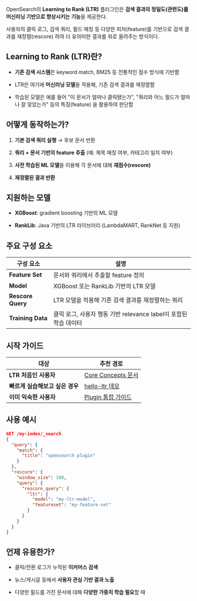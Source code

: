 OpenSearch의 **Learning to Rank (LTR)** 플러그인은 **검색 결과의 정밀도(관련도)를 머신러닝 기반으로 향상시키는 기능**을 제공한다.

사용자의 클릭 로그, 검색 쿼리, 필드 매칭 등 다양한 피처(feature)를 기반으로 검색 결과를 재정렬(rescore) 하여 더 유의미한 결과를 위로 올려주는 방식이다.

## Learning to Rank (LTR)란?

- **기존 검색 시스템**은 keyword match, BM25 등 전통적인 점수 방식에 기반함
    
- LTR은 여기에 **머신러닝 모델**을 적용해, 기존 검색 결과를 재정렬함
    
- 학습된 모델은 예를 들어 "이 문서가 얼마나 클릭됐는가", "쿼리와 어느 필드가 얼마나 잘 맞았는가" 등의 특징(feature) 을 활용하여 판단함


## 어떻게 동작하는가?

1. **기본 검색 쿼리 실행** → 후보 문서 반환
    
2. **쿼리 + 문서 기반의 feature 추출** (예: 제목 매칭 여부, 카테고리 일치 여부)
    
3. **사전 학습된 ML 모델**을 이용해 각 문서에 대해 **재점수(rescore)**
    
4. **재정렬된 결과 반환**


## 지원하는 모델

- **XGBoost**: gradient boosting 기반의 ML 모델
    
- **RankLib**: Java 기반의 LTR 라이브러리 (LambdaMART, RankNet 등 지원)

## 주요 구성 요소

| 구성 요소             | 설명                                           |
| ----------------- | -------------------------------------------- |
| **Feature Set**   | 문서와 쿼리에서 추출할 feature 정의                      |
| **Model**         | XGBoost 또는 RankLib 기반의 LTR 모델                |
| **Rescore Query** | LTR 모델을 적용해 기존 검색 결과를 재정렬하는 쿼리               |
| **Training Data** | 클릭 로그, 사용자 행동 기반 relevance label이 포함된 학습 데이터 |


## 시작 가이드

| 대상                  | 추천 경로                                                                                                 |
| ------------------- | ----------------------------------------------------------------------------------------------------- |
| **LTR 처음인 사용자**     | [Core Concepts 문서](https://opensearch.org/docs/latest/search-plugins/learning-to-rank/core-concepts/) |
| **빠르게 실습해보고 싶은 경우** | [hello-ltr 데모](https://github.com/o19s/hello-ltr)                                                     |
| **이미 익숙한 사용자**      | [Plugin 통합 가이드](https://opensearch.org/docs/latest/search-plugins/learning-to-rank/integrate/)        |


## 사용 예시

```json
GET /my-index/_search
{
  "query": {
    "match": {
      "title": "opensearch plugin"
    }
  },
  "rescore": {
    "window_size": 100,
    "query": {
      "rescore_query": {
        "ltr": {
          "model": "my-ltr-model",
          "featureset": "my-feature-set"
        }
      }
    }
  }
}
```


## 언제 유용한가?

- 클릭/전환 로그가 누적된 **이커머스 검색**
    
- 뉴스/게시글 등에서 **사용자 관심 기반 결과 노출**
    
- 다양한 필드를 가진 문서에 대해 **다양한 가중치 학습 필요**할 때